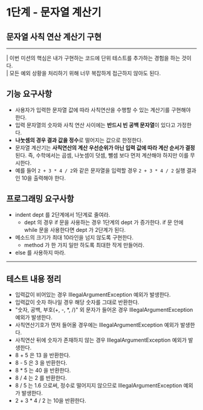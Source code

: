 # 1단계 - 문자열 계산기
## 문자열 사칙 연산 계산기 구현
* * *
| 이번 미션의 핵심은 내가 구현하는 코드에 단위 테스트를 추가하는 경험을 하는 것이다.  
| 모든 예외 상황을 처리하기 위해 너무 복잡하게 접근하지 않아도 된다.

## 기능 요구사항
- 사용자가 입력한 문자열 값에 따라 사칙연산을 수행할 수 있는 계산기를 구현해야 한다.
- 입력 문자열의 숫자와 사칙 연산 사이에는 **반드시 빈 공백 문자열**이 있다고 가정한다.
- **나눗셈의 경우 결과 값을 정수**로 떨어지는 값으로 한정한다.
- 문자열 계산기는 **사칙연산의 계산 우선순위가 아닌 입력 값에 따라 계산 순서가 결정**된다. 즉, 수학에서는 곱셈, 나눗셈이 덧셈, 뺄셈 보다 먼저 계산해야 하지만 이를 무시한다.
- 예를 들어 <code>2 + 3 * 4 / 2</code>와 같은 문자열을 입력할 경우 <code>2 + 3 * 4 / 2</code> 실행 결과인 10을 출력해야 한다.

## 프로그래밍 요구사항
- indent dept 를 2단계에서 1단계로 줄여라.
  - dept 의 경우 if 문을 사용하는 경우 1단계의 dept 가 증가한다. if 문 안에 while 문을 사용한다면 dept 가 2단계가 된다.
- 메소드의 크기가 최대 10라인을 넘지 않도록 구현한다.
  - method 가 한 가지 일만 하도록 최대한 작게 만들어라.
- else 를 사용하지 마라.

* * *
## 테스트 내용 정리
- 입력값이 비어있는 경우 IllegalArgumentException 예외가 발생한다.
- 입력값이 숫자 하나일 경우 해당 숫자를 그대로 반환한다.
- "숫자, 공백, 부호(+, -, *, /)" 외 문자가 들어온 경우 IllegalArgumentException 예외가 발생한다. 
- 사칙연산기호가 먼저 들어올 경우에는 IllegalArgumentException 예외가 발생한다.
- 사칙연산 뒤에 숫자가 존재하지 않는 경우 IllegalArgumentException 예외가 발생한다. 
- 8 + 5 은 13 을 반환한다.
- 8 - 5 은 3 을 반환한다.
- 8 * 5 는 40 을 반환한다.
- 8 / 4 는 2 를 반환한다.
- 8 / 5 는 1.6 으로써, 정수로 떨어지지 않으므로 IllegalArgumentException 예외가 발생한다.
- 2 + 3 * 4 / 2 는 10을 반환한다.
